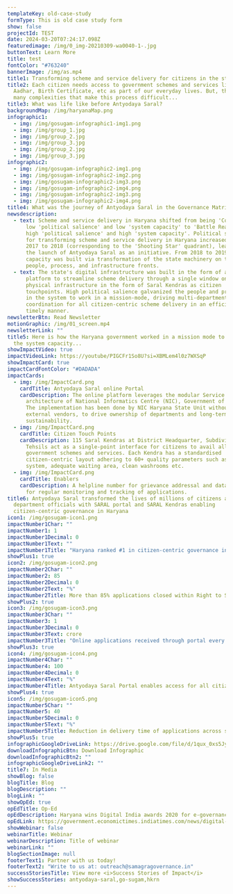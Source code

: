 ```yaml
---
templateKey: old-case-study
formType: This is old case study form
show: false
projectId: TEST
date: 2024-03-20T07:24:17.098Z
featuredimage: /img/0_img-20210309-wa0040-1-.jpg
buttonText: Learn More
title: test
fontColor: "#763240"
bannerImage: /img/as.mp4
title1: Transforming scheme and service delivery for citizens in the state of Haryana
title2: Each citizen needs access to government schemes and services like
  Aadhar, Birth Certificate, etc as part of our everyday lives. But, there are
  many complexities that make this process difficult...
title3: What was life like before Antyodaya Saral?
backgroundMap: /img/haryanaMap.png
infographic1:
  - img: /img/gosugam-infographic1-img1.png
  - img: /img/group_1.jpg
  - img: /img/group_2.jpg
  - img: /img/group_3.jpg
  - img: /img/group_2.jpg
  - img: /img/group_3.jpg
infographic2:
  - img: /img/gosugam-infographic2-img1.png
  - img: /img/gosugam-infographic2-img2.png
  - img: /img/gosugam-infographic2-img3.png
  - img: /img/gosugam-infographic2-img4.png
  - img: /img/gosugam-infographic2-img3.png
  - img: /img/gosugam-infographic2-img4.png
title4: What was the journey of Antyodaya Saral in the Governance Matrix?
newsdescription:
  - text: Scheme and service delivery in Haryana shifted from being 'Comatose' with
      low 'political salience' and low 'system capacity' to 'Battle Ready' with
      high 'political salience' and high 'system capacity'. Political salience
      for transforming scheme and service delivery in Haryana increased from
      2017 to 2018 (corresponding to the 'Shooting Star' quadrant), leading to
      the launch of Antyodaya Saral as an initiative. From 2018 to 2019, system
      capacity was built via transformation of the state machinery on the
      people, process, and infrastructure fronts.
  - text: The state's digital infrastructure was built in the form of an online
      platform to streamline scheme delivery through a single window on top of
      physical infrastructure in the form of Saral Kendras as citizen
      touchpoints. High political salience galvanized the people and processes
      in the system to work in a mission-mode, driving multi-department
      coordination for all citizen-centric scheme delivery in an efficient and
      timely manner.
newsletterBtn: Read Newsletter
motionGraphic: /img/01_screen.mp4
newsletterLink: ""
title5: Here is how the Haryana government worked in a mission mode to augment
  the system capacity...
showImpactVideo: true
impactVideoLink: https://youtube/PIGCFr1So8U?si=XBMLem4l0z7WXSqP
showImpactCard: true
impactCardFontColor: "#DADADA"
impactCards:
  - img: /img/ImpactCard.png
    cardTitle: Antyodaya Saral online Portal
    cardDescription: The online platform leverages the modular Service Plus
      architecture of National Informatics Centre (NIC), Government of India.
      The implementation has been done by NIC Haryana State Unit without any
      external vendors, to drive ownership of departments and long-term
      sustainability.
  - img: /img/ImpactCard.png
    cardTitle: Citizen Touch Points
    cardDescription: 115 Saral Kendras at District Headquarter, Subdivision and
      Tehsils act as a single-point interface for citizens to avail all
      government schemes and services. Each Kendra has a standardised
      citizen-centric layout adhering to 60+ quality parameters such as token
      system, adequate waiting area, clean washrooms etc.
  - img: /img/ImpactCard.png
    cardTitle: Enablers
    cardDescription: A helpline number for grievance addressal and data dashboards
      for regular monitoring and tracking of applications.
title6: Antyodaya Saral transformed the lives of millions of citizens and
  department officials with SARAL portal and SARAL Kendras enabling
  citizen-centric governance in Haryana
icon1: /img/gosugam-icon1.png
impactNumber1Char: ""
impactNumber1: 1
impactNumber1Decimal: 0
impactNumber1Text: ""
impactNumber1Title: "Haryana ranked #1 in citizen-centric governance in all states"
showPlus1: true
icon2: /img/gosugam-icon2.png
impactNumber2Char: ""
impactNumber2: 85
impactNumber2Decimal: 0
impactNumber2Text: "%"
impactNumber2Title: More than 85% applications closed within Right to Service timelines
showPlus2: true
icon3: /img/gosugam-icon3.png
impactNumber3Char: ""
impactNumber3: 1
impactNumber3Decimal: 0
impactNumber3Text: crore
impactNumber3Title: "Online applications received through portal every year "
showPlus3: true
icon4: /img/gosugam-icon4.png
impactNumber4Char: ""
impactNumber4: 100
impactNumber4Decimal: 0
impactNumber4Text: "%"
impactNumber4Title: Antyodaya Saral Portal enables access for all citizens of Haryana
showPlus4: true
icon5: /img/gosugam-icon5.png
impactNumber5Char: ""
impactNumber5: 40
impactNumber5Decimal: 0
impactNumber5Text: "%"
impactNumber5Title: Reduction in delivery time of applications across schemes and services
showPlus5: true
infographicGoogleDriveLink: https://drive.google.com/file/d/1qux_0xs5JyS6hE_0-IhBPwb5J-my5KoH/view?usp=drive_link
downloadInfographicBtn: Download Infographic
downloadInfographicBtn2: ""
infographicGoogleDriveLink2: ""
title7: In Media
showBlog: false
blogTitle: Blog
blogDescription: ""
blogLink: ""
showOpEd: true
opEdTitle: Op-Ed
opEdDescription: Haryana wins Digital India awards 2020 for e-governance
opEdLink: https://government.economictimes.indiatimes.com/news/digital-india/haryana-wins-digital-india-awards-2020-for-e-governance/79852044
showWebinar: false
webinarTitle: Webinar
webinarDescription: Title of webinar
webinarLink: ""
blogSectionImage: null
footerText1: Partner with us today!
footerText2: "Write to us at: outreach@samagragovernance.in"
successStoriesTitle: View more <i>Success Stories of Impact</i>
showSuccessStories: antyodaya-saral,go-sugam,hkrn
---
```

